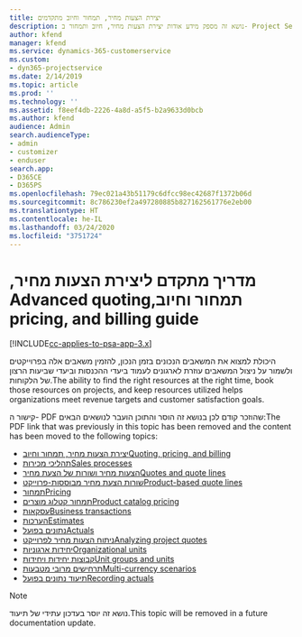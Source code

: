 ```yaml
---
title: יצירת הצעות מחיר, תמחור וחיוב מתקדמים
description: נושא זה מספק מידע אודות יצירת הצעות מחיר, חיוב ותמחור ב- Project Service Automation.
author: kfend
manager: kfend
ms.service: dynamics-365-customerservice
ms.custom:
- dyn365-projectservice
ms.date: 2/14/2019
ms.topic: article
ms.prod: ''
ms.technology: ''
ms.assetid: f8eef4db-2226-4a8d-a5f5-b2a9633d0bcb
ms.author: kfend
audience: Admin
search.audienceType:
- admin
- customizer
- enduser
search.app:
- D365CE
- D365PS
ms.openlocfilehash: 79ec021a43b51179c6dfcc98ec42687f1372b06d
ms.sourcegitcommit: 8c786230ef2a497280885b827162561776e2eb00
ms.translationtype: HT
ms.contentlocale: he-IL
ms.lasthandoff: 03/24/2020
ms.locfileid: "3751724"
---
```

# <a name="advanced-quoting-pricing-and-billing-guide"></a><span data-ttu-id="91697-103">‏‫מדריך מתקדם ליצירת הצעות מחיר, תמחור וחיוב</span><span class="sxs-lookup"><span data-stu-id="91697-103">Advanced quoting, pricing, and billing guide</span></span>

[!INCLUDE[cc-applies-to-psa-app-3.x](../../includes/cc-applies-to-psa-app-3x.md)]

<span data-ttu-id="91697-104">היכולת למצוא את המשאבים הנכונים בזמן הנכון, להזמין משאבים אלה בפרוייקטים ולשמור על ניצול המשאבים עוזרת לארגונים לעמוד ביעדי ההכנסות וביעדי שביעות הרצון של הלקוחות.</span><span class="sxs-lookup"><span data-stu-id="91697-104">The ability to find the right resources at the right time, book those resources on projects, and keep resources utilized helps organizations meet revenue targets and customer satisfaction goals.</span></span> 

<span data-ttu-id="91697-105">קישור ה- PDF שהוזכר קודם לכן בנושא זה הוסר והתוכן הועבר לנושאים הבאים:</span><span class="sxs-lookup"><span data-stu-id="91697-105">The PDF link that was previously in this topic has been removed and the content has been moved to the following topics:</span></span>

- [<span data-ttu-id="91697-106">יצירת הצעות מחיר, תמחור וחיוב</span><span class="sxs-lookup"><span data-stu-id="91697-106">Quoting, pricing, and billing</span></span>](../quote-bill-price.md)
- [<span data-ttu-id="91697-107">תהליכי מכירות</span><span class="sxs-lookup"><span data-stu-id="91697-107">Sales processes</span></span>](../basic-sales-process.md)
- [<span data-ttu-id="91697-108">הצעות מחיר ושורות של הצעת מחיר</span><span class="sxs-lookup"><span data-stu-id="91697-108">Quotes and quote lines</span></span>](../basic-quote-lines.md)
- [<span data-ttu-id="91697-109">שורות הצעת מחיר מבוססות-פרוייקט</span><span class="sxs-lookup"><span data-stu-id="91697-109">Product-based quote lines</span></span>](../product-based-quote-lines.md)
- [<span data-ttu-id="91697-110">תמחור</span><span class="sxs-lookup"><span data-stu-id="91697-110">Pricing</span></span>](../basic-pricing.md)
- [<span data-ttu-id="91697-111">תמחור קטלוג מוצרים</span><span class="sxs-lookup"><span data-stu-id="91697-111">Product catalog pricing</span></span>](../product-catalog-pricing.md)
- [<span data-ttu-id="91697-112">עסקאות</span><span class="sxs-lookup"><span data-stu-id="91697-112">Business transactions</span></span>](../basic-business-transactions.md)
- [<span data-ttu-id="91697-113">הערכות</span><span class="sxs-lookup"><span data-stu-id="91697-113">Estimates</span></span>](../estimates.md)
- [<span data-ttu-id="91697-114">נתונים בפועל</span><span class="sxs-lookup"><span data-stu-id="91697-114">Actuals</span></span>](../actuals.md)
- [<span data-ttu-id="91697-115">ניתוח הצעות מחיר לפרוייקט</span><span class="sxs-lookup"><span data-stu-id="91697-115">Analyzing project quotes</span></span>](../basic-analyzing-quotes.md)
- [<span data-ttu-id="91697-116">יחידות ארגוניות</span><span class="sxs-lookup"><span data-stu-id="91697-116">Organizational units</span></span>](../advanced-organizational.md)
- [<span data-ttu-id="91697-117">קבוצות יחידות ויחידות</span><span class="sxs-lookup"><span data-stu-id="91697-117">Unit groups and units</span></span>](../advanced-units.md)
- [<span data-ttu-id="91697-118">תרחישים מרובי מטבעות</span><span class="sxs-lookup"><span data-stu-id="91697-118">Multi-currency scenarios</span></span>](../advanced-currency.md)
- [<span data-ttu-id="91697-119">תיעוד נתונים בפועל</span><span class="sxs-lookup"><span data-stu-id="91697-119">Recording actuals</span></span>](../advanced-actuals.md)

> [!NOTE]
> <span data-ttu-id="91697-120">נושא זה יוסר בעדכון עתידי של תיעוד.</span><span class="sxs-lookup"><span data-stu-id="91697-120">This topic will be removed in a future documentation update.</span></span> 
